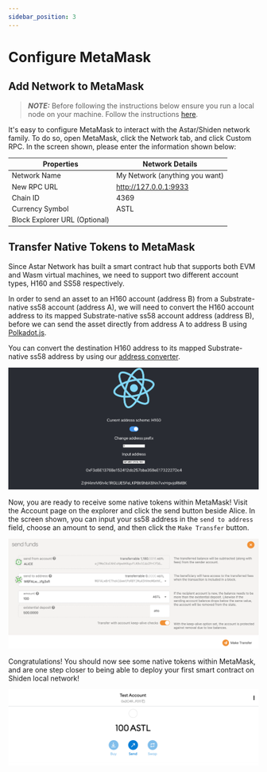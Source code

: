 ```yaml
---
sidebar_position: 3
---
```


# Configure MetaMask

## Add Network to MetaMask

 >**_NOTE:_** Before  following the instructions below ensure you run a local node on your machine. Follow the instructions [here](https://docs.astar.network/docs/build/environment/local-network/#run-the-local-network).

It's easy to configure MetaMask to interact with the Astar/Shiden network family. To do so, open MetaMask, click the Network tab, and click Custom RPC. In the screen shown, please enter the information shown below:

| Properties                    | Network Details                |
| ----------------------------- | ------------------------------ |
| Network Name                  | My Network (anything you want) |
| New RPC URL                   | http://127.0.0.1:9933          |
| Chain ID                      | 4369                           |
| Currency Symbol               | ASTL                           |
| Block Explorer URL (Optional) |                                |

## Transfer Native Tokens to MetaMask

Since Astar Network has built a smart contract hub that supports both EVM and Wasm virtual machines, we need to support two different account types, H160 and SS58 respectively.

In order to send an asset to an H160 account (address B) from a Substrate-native ss58 account (address A), we will need to convert the H160 account address to its mapped Substrate-native ss58 account address (address B), before we can send the asset directly from address A to address B using [Polkadot.js](https://polkadot.js.org/apps/).

You can convert the destination H160 address to its mapped Substrate-native ss58 address by using our [address converter](https://hoonsubin.github.io/evm-substrate-address-converter/).
    
![Untitled](img/10.png)

Now, you are ready to receive some native tokens within MetaMask! Visit the Account page on the explorer and click the send button beside Alice. In the screen shown, you can input your ss58 address in the `send to address` field, choose an amount to send, and then click the `Make Transfer` button.

![4](img/4.png)

Congratulations!  You should now see some native tokens within MetaMask, and are one step closer to being able to deploy your first smart contract on Shiden local network!

![5](img/5.png)
